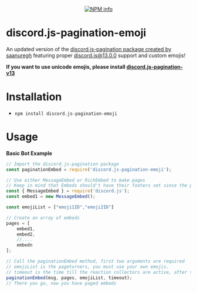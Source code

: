 <div align="center">
  <p>
    <a href="https://nodei.co/npm/discord.js-pagination-emoji
/"><img src="https://nodei.co/npm/discord.js-pagination-emoji.png?downloads=true&stars=true" alt="NPM info" /></a>
  </p>
</div>


# discord.js-pagination-emoji
An updated version of the [discord.js-pagination package created by saanuregh](https://github.com/saanuregh/discord.js-pagination) featuring proper discord.js@13.0.0 support and custom emojis!

**If you want to use unicode emojis, please install [discord.js-pagination-v13](https://www.npmjs.com/package/discord.js-pagination-v13)**

# Installation
* `npm install discord.js-pagination-emoji`

# Usage
__Basic Bot Example__
```js
// Import the discord.js-pagination package
const paginationEmbed = require('discord.js-pagination-emoji');

// Use either MessageEmbed or RichEmbed to make pages
// Keep in mind that Embeds should't have their footers set since the pagination method sets page info there
const { MessageEmbed } = require('discord.js');
const embed1 = new MessageEmbed();

const emojiList = ["emoji1ID","emoji2ID"]

// Create an array of embeds
pages = [
	embed1,
	embed2,
	//....
	embedn
];

// Call the paginationEmbed method, first two arguments are required
// emojiList is the pageturners, you must use your own emojis.
// timeout is the time till the reaction collectors are active, after this you can't change pages (in ms), defaults to 120000
paginationEmbed(msg, pages, emojiList, timeout);
// There you go, now you have paged embeds
```
